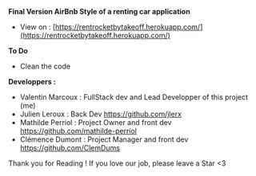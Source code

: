 **Final Version AirBnb Style of a renting car application**

- View on : [https://rentrocketbytakeoff.herokuapp.com/](https://rentrocketbytakeoff.herokuapp.com/)

**To Do**
- Clean the code 


**Developpers :**

- Valentin Marcoux : FullStack dev and Lead Developper of this project (me)
- Julien Leroux : Back Dev https://github.com/jlerx
- Mathilde Perriol : Project Owner and front dev https://github.com/mathilde-perriol
- Clémence Dumont : Project Manager and front dev https://github.com/ClemDums


Thank you for Reading ! 
If you love our job, please leave a Star <3
